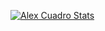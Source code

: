 [![Alex Cuadro Stats](https://github-readme-stats.vercel.app/api?username=alexcuadroo)](https://github.com/alexcuadroo/github-readme-stats)
